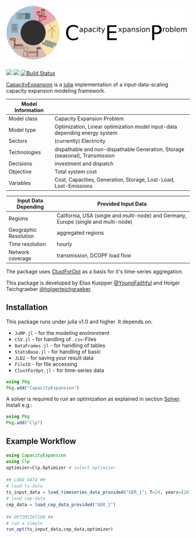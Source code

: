 ![CapacityExpansion logo](docs/src/assets/cep_text.svg)
===
[![](https://img.shields.io/badge/docs-stable-blue.svg)](https://YoungFaithful.github.io/CapacityExpansion.jl/stable)
[![](https://img.shields.io/badge/docs-dev-blue.svg)](https://YoungFaithful.github.io/CapacityExpansion.jl/dev)
[![Build Status](https://travis-ci.com/YoungFaithful/CapacityExpansion.jl.svg?branch=master)](https://travis-ci.com/YoungFaithful/CapacityExpansion.jl)

[CapacityExpansion](https://github.com/YoungFaithful/CapacityExpansion.jl) is a [julia](https://www.juliaopt.com) implementation of a input-data-scaling capacity expansion modeling framework.

|Model Information		|  																																									|
|---------------------|-----------------------------------------------------------------------------------|
|Model class          |	Capacity Expansion Problem                                                        |
|Model type						| Optimization, Linear optimization model input-data depending energy system 				|
|Sectors              | (currently) Electricity                                                           |
|Technologies         |	dispathable and non-dispathable Generation, Storage (seasonal), Transmission      |
|Decisions 	          | investment and dispatch                                                           |
|Objective						| Total system cost																																	|
|Variables 						| Cost, Capacities, Generation, Storage, Lost-Load, Lost-Emissions									|

|Input Data Depending | Provided Input Data																															 	 |
|---------------------|------------------------------------------------------------------------------------|
|Regions 	            | California, USA (single and multi-node) and Germany, Europe (single and multi-node)|
|Geographic Resolution| aggregated regions        					                            									 |
|Time resolution 	    | hourly                                                          									 |
|Network coverage 	  | transmission, DCOPF load flow                                   								   |


The package uses [ClustForOpt](https://github.com/holgerteichgraeber/ClustForOpt.jl) as a basis for it's time-series aggregation.

This package is developed by Elias Kuepper [@YoungFaithful](https://github.com/youngfaithful) and Holger Teichgraeber [@holgerteichgraeber](https://github.com/holgerteichgraeber).

## Installation
This package runs under julia v1.0 and higher.
It depends on:
- `JuMP.jl` - for the modeling environment
- `CSV.jl` - for handling of `.csv`-Files
- `DataFrames.jl` - for handling of tables
- `StatsBase.jl` - for handling of basic  
- `JLD2` - for saving your result data
- `FileIO` - for file accessing
- `ClustForOpt.jl` - for time-series data

```julia
using Pkg
Pkg.add("CapacityExpansion")
```

A solver is required to run an optimization as explained in section [Solver](@ref).
Install e.g.:
```julia
using Pkg
Pkg.add("Clp")
```
## Example Workflow
```julia
using CapacityExpansion
using Clp
optimizer=Clp.Optimizer # select optimizer

## LOAD DATA ##
# laod ts-data
ts_input_data = load_timeseries_data_provided("GER_1"; T=24, years=[2016])
# load cep-data
cep_data = load_cep_data_provided("GER_1")

## OPTIMIZATION ##
# run a simple
run_opt(ts_input_data,cep_data,optimizer)
```
